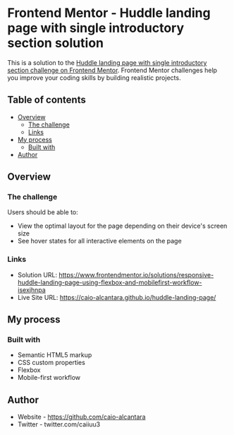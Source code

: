 # Frontend Mentor - Huddle landing page with single introductory section solution

This is a solution to the [Huddle landing page with single introductory section challenge on Frontend Mentor](https://www.frontendmentor.io/challenges/huddle-landing-page-with-a-single-introductory-section-B_2Wvxgi0). Frontend Mentor challenges help you improve your coding skills by building realistic projects. 

## Table of contents

- [Overview](#overview)
  - [The challenge](#the-challenge)
  - [Links](#links)
- [My process](#my-process)
  - [Built with](#built-with)
- [Author](#author)

## Overview

### The challenge

Users should be able to:

- View the optimal layout for the page depending on their device's screen size
- See hover states for all interactive elements on the page

### Links

- Solution URL: https://www.frontendmentor.io/solutions/responsive-huddle-landing-page-using-flexbox-and-mobilefirst-workflow-isexjhnpa
- Live Site URL: https://caio-alcantara.github.io/huddle-landing-page/

## My process

### Built with

- Semantic HTML5 markup
- CSS custom properties
- Flexbox
- Mobile-first workflow

## Author

- Website - https://github.com/caio-alcantara
- Twitter - twitter.com/caiiuu3
